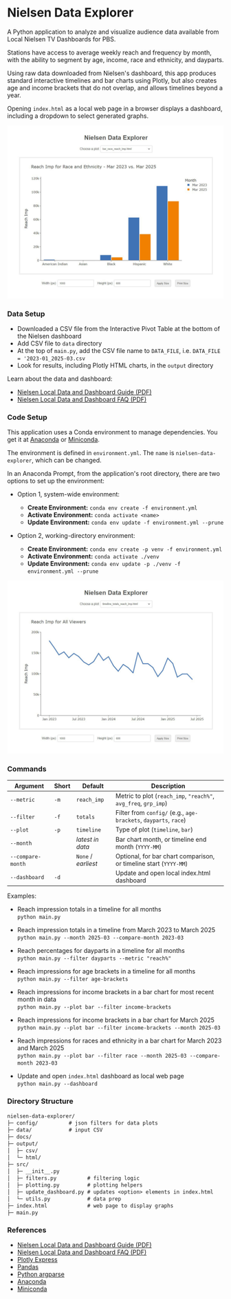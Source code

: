 # Nielsen Data Explorer

A Python application to analyze and visualize audience data available from Local Nielsen TV Dashboards for PBS.

Stations have access to average weekly reach and frequency by month, with the ability to segment by age, income, race and ethnicity, and dayparts.

Using raw data downloaded from Nielsen's dashboard, this app produces standard interactive timelines and bar charts using Plotly, but also creates age and income brackets that do not overlap, and allows timelines beyond a year.

Opening `index.html` as a local web page in a browser displays a dashboard, including a dropdown to select generated graphs.

![Nielsen Data Explorer Dashboard 2](images/Nielsen-Data-Explorer-Dashboard-2.jpg)

### Data Setup

- Downloaded a CSV file from the Interactive Pivot Table at the bottom of the Nielsen dashboard
- Add CSV file to `data` directory
- At the top of `main.py`, add the CSV file name to `DATA_FILE`, i.e. `DATA_FILE = '2023-01_2025-03.csv`
- Look for results, including Plotly HTML charts, in the `output` directory

Learn about the data and dashboard:

- [Nielsen Local Data and Dashboard Guide (PDF)](docs/Nielsen-Local-TV-Dashboard.pdf)
- [Nielsen Local Data and Dashboard FAQ (PDF)](docs/Nielsen-Local-TV-Dashboard-FAQ.pdf)

### Code Setup

This application uses a Conda environment to manage dependencies. You get it at [Anaconda](https://www.anaconda.com/download/) or [Miniconda](https://docs.anaconda.com/miniconda/).

The environment is defined in `environment.yml`. The `name` is `nielsen-data-explorer`, which can be changed.

In an Anaconda Prompt, from the application's root directory, there are two options to set up the environment:

- Option 1, system-wide environment:

  - **Create Environment:** `conda env create -f environment.yml`
  - **Activate Environment:** `conda activate <name>`
  - **Update Environment:** `conda env update -f environment.yml --prune`

- Option 2, working-directory environment:

  - **Create Environment:** `conda env create -p venv -f environment.yml`
  - **Activate Environment:** `conda activate ./venv`
  - **Update Environment:** `conda env update -p ./venv -f environment.yml --prune`

![Nielsen Data Explorer Dashboard](images/Nielsen-Data-Explorer-Dashboard.jpg)

### Commands

| Argument          | Short | Default             | Description                                                       |
| ----------------- | ----- | ------------------- | ----------------------------------------------------------------- |
| `--metric`        | `-m`  | `reach_imp`         | Metric to plot (`reach_imp`, `"reach%"`, `avg_freq`, `grp_imp`)   |
| `--filter`        | `-f`  | `totals`            | Filter from `config/` (e.g., `age-brackets`, `dayparts`, `race`)  |
| `--plot`          | `-p`  | `timeline`          | Type of plot (`timeline`, `bar`)                                  |
| `--month`         |       | _latest in data_    | Bar chart month, or timeline end month (`YYYY-MM`)                |
| `--compare-month` |       | `None` / _earliest_ | Optional, for bar chart comparison, or timeline start (`YYYY-MM`) |
| `--dashboard`     | `-d`  |                     | Update and open local index.html dashboard                        |

Examples:

- Reach impression totals in a timeline for all months  
  `python main.py`

- Reach impression totals in a timeline from March 2023 to March 2025  
  `python main.py --month 2025-03 --compare-month 2023-03`

- Reach percentages for dayparts in a timeline for all months  
  `python main.py --filter dayparts --metric "reach%"`

- Reach impressions for age brackets in a timeline for all months  
  `python main.py --filter age-brackets`

- Reach impressions for income brackets in a bar chart for most recent month in data  
  `python main.py --plot bar --filter income-brackets`

- Reach impressions for income brackets in a bar chart for March 2025  
  `python main.py --plot bar --filter income-brackets --month 2025-03`

- Reach impressions for races and ethnicity in a bar chart for March 2023 and March 2025  
  `python main.py --plot bar --filter race --month 2025-03 --compare-month 2023-03`

- Update and open `index.html` dashboard as local web page  
  `python main.py --dashboard`

### Directory Structure

```
nielsen-data-explorer/
├─ config/          # json filters for data plots
├─ data/            # input CSV
├─ docs/
├─ output/
│  ├─ csv/
│  └─ html/
├─ src/
│  ├─ __init__.py
│  ├─ filters.py          # filtering logic
│  ├─ plotting.py         # plotting helpers
│  ├─ update_dashboard.py # updates <option> elements in index.html
│  └─ utils.py            # data prep
├─ index.html             # web page to display graphs
├─ main.py
```

### References

- [Nielsen Local Data and Dashboard Guide (PDF)](docs/Nielsen-Local-TV-Dashboard.pdf)
- [Nielsen Local Data and Dashboard FAQ (PDF)](docs/Nielsen-Local-TV-Dashboard-FAQ.pdf)
- [Plotly Express](https://plotly.com/python/plotly-express/)
- [Pandas](https://pandas.pydata.org/)
- [Python argparse](https://docs.python.org/3/library/argparse.html)
- [Anaconda](https://www.anaconda.com/download/)
- [Miniconda](https://docs.anaconda.com/miniconda/)
